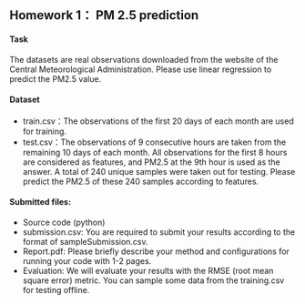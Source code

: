 ## Homework  1： PM  2.5  prediction
#### Task
The datasets  are real observations downloaded from the website of the Central Meteorological Administration. Please use linear regression to predict the PM2.5 value.
#### Dataset
* train.csv：The  observations  of the first 20 days of each month  are  used  for  training.
* test.csv：The  observations  of 9 consecutive hours are taken from the remaining 10 days of each  month. All observations  for the first 8 hours are considered as features, and PM2.5 at the 9th hour is used as the answer. A total of 240 unique  samples  were taken  out  for  testing. Please predict the PM2.5 of these 240  samples according to features.
#### Submitted  files:
* Source  code  (python)
* submission.csv:  You  are  required  to  submit  your  results  according  to  the  format  of  sampleSubmission.csv.
* Report.pdf:  Please  briefly  describe  your  method  and  configurations  for  running  your  code  with  1-2  pages.
* Evaluation:  We  will  evaluate  your  results  with  the  RMSE  (root  mean  square  error)  metric.  You  can  sample  some  data  from  the  training.csv  for  testing  offline.
